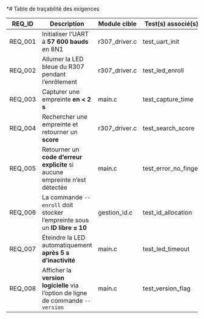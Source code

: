 *# Table de traçabilité des exigences

| REQ_ID | Description                                                                               | Module cible      | Test(s) associé(s)      |
|:------:|-------------------------------------------------------------------------------------------|-------------------|-------------------------|
| REQ_001| Initialiser l’UART à **57 600 bauds** en 8N1                                              | r307_driver.c     | test_uart_init          |
| REQ_002| Allumer la LED bleue du R307 pendant l’enrôlement                                         | r307_driver.c     | test_led_enroll         |
| REQ_003| Capturer une empreinte **en < 2 s**                                                       | main.c            | test_capture_time       |
| REQ_004| Rechercher une empreinte et retourner un **score**                                        | r307_driver.c     | test_search_score       |
| REQ_005| Retourner un **code d’erreur explicite** si aucune empreinte n’est détectée               | main.c            | test_error_no_finger    |
| REQ_006| La commande `--enroll` doit stocker l’empreinte sous un **ID libre ≤ 10**                 | gestion_id.c      | test_id_allocation      |
| REQ_007| Éteindre la LED automatiquement **après 5 s d’inactivité**                               | main.c            | test_led_timeout        |
| REQ_008| Afficher la **version logicielle** via l’option de ligne de commande `--version`          | main.c            | test_version_flag       |
